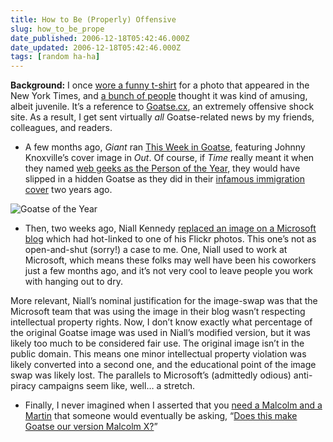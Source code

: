 ```yaml
---
title: How to Be (Properly) Offensive
slug: how_to_be_prope
date_published: 2006-12-18T05:42:46.000Z
date_updated: 2006-12-18T05:42:46.000Z
tags: [random ha-ha]
---
```


**Background:** I once [wore a funny t-shirt](/2005/06/02/defining_ones_i) for a photo that appeared in the New York Times, and [a bunch of people](/2006/07/18/the_goatse_tshi) thought it was kind of amusing, albeit juvenile. It’s a reference to [Goatse.cx](http://en.wikipedia.org/wiki/Goatse.cx), an extremely offensive shock site. As a result, I get sent virtually *all* Goatse-related news by my friends, colleagues, and readers.

- A few months ago, *Giant* ran [This Week in Goatse](http://www.giantmag.com/2006/08/movies/this-week-in-goatse-johnny-knoxville/), featuring Johnny Knoxville’s cover image in *Out*. Of course, if *Time* really meant it when they named [web geeks as the Person of the Year](http://www.time.com/time/covers/0,16641,20061225,00.html), they would have slipped in a hidden Goatse as they did in their [infamous immigration cover](http://www.time.com/time/covers/0,16641,20040920,00.html) two years ago.

![Goatse of the Year](https://cdn.glitch.global/034ff067-8128-4744-8807-d19cee4142e7/time-poy-goatse.jpg?v=1725319832409)

- Then, two weeks ago, Niall Kennedy [replaced an image on a Microsoft blog](http://www.niallkennedy.com/blog/archives/2006/12/microsoft-copyright-photograph.html) which had hot-linked to one of his Flickr photos. This one’s not as open-and-shut (sorry!) a case to me. One, Niall used to work at Microsoft, which means these folks may well have been his coworkers just a few months ago, and it’s not very cool to leave people you work with hanging out to dry.

More relevant, Niall’s nominal justification for the image-swap was that the Microsoft team that was using the image in their blog wasn’t respecting intellectual property rights. Now, I don’t know exactly what percentage of the original Goatse image was used in Niall’s modified version, but it was likely too much to be considered fair use. The original image isn’t in the public domain. This means one minor intellectual property violation was likely converted into a second one, and the educational point of the image swap was likely lost. The parallels to Microsoft’s (admittedly odious) anti-piracy campaigns seem like, well… a stretch.
- Finally, I never imagined when I asserted that you [need a Malcolm and a Martin](/2006/06/09/a_malcolm_and_a) that someone would eventually be asking, “[Does this make Goatse our version Malcolm X?](http://thewilliamg.blogspot.com/2006/12/hey-im-times-man-of-year.html)”
